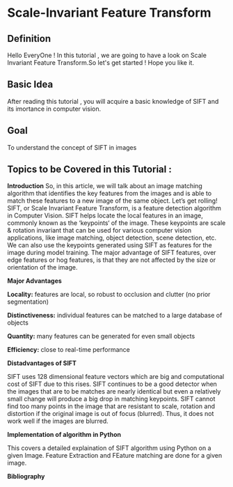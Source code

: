 # Scale-Invariant Feature Transform

## Definition

Hello EveryOne ! In this tutorial , we are going to have a look on Scale Invariant Feature Transform.So let's get started ! Hope you like it.

## Basic Idea
After reading this tutorial , you will acquire  a basic knowledge of SIFT and its imortance in computer vision.

## Goal

To understand the concept of SIFT in images

## Topics to be Covered in this Tutorial :

**Introduction**
So, in this article, we will talk about an image matching algorithm that identifies the key features from the images and is able to match these features to a new image of       the same object. Let’s get rolling!  SIFT, or Scale Invariant Feature Transform, is a feature detection algorithm in Computer Vision.
SIFT helps locate the local features in an image, commonly known as the ‘keypoints‘ of the image. These keypoints are scale & rotation invariant that can be used for various     computer vision applications, like image matching, object detection, scene detection, etc.
We can also use the keypoints generated using SIFT as features for the image during model training. The major advantage of SIFT features, over edge features or hog features,     is that they are not affected by the size or orientation of the image.

**Major Advantages**

**Locality:** features are local, so robust to occlusion and clutter (no prior segmentation)

**Distinctiveness:** individual features can be matched to a large database of objects

**Quantity:** many features can be generated for even small objects

**Efficiency:** close to real-time performance

**Distadvantages of SIFT**

SIFT uses 128 dimensional feature vectors which are big and computational cost of SIFT due to this rises.
SIFT continues to be a good detector when the images that are to be matches are nearly identical but even a relatively small change will produce a big drop in matching           keypoints.
SIFT cannot find too many points in the image that are resistant to scale, rotation and distortion if the original image is out of focus (blurred). Thus, it does not work       well if the images are blurred.
    
**Implementation of algorithm in Python** 

This covers a detailed explaination of SIFT algorithm using Python on a given Image. Feature Extraction and FEature matching are done for a given image.

  

**Bibliography**
